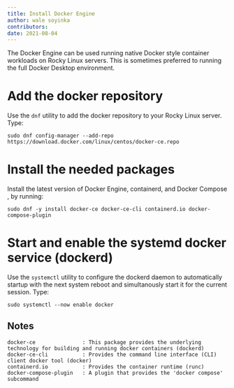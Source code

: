 ```yaml
---
title: Install Docker Engine
author: wale soyinka
contributors:
date: 2021-08-04
---
```



The Docker Engine can be used running native Docker style container workloads on Rocky Linux servers. This is sometimes preferred to running the full Docker Desktop environment.

# Add the docker repository

Use the `dnf` utility to add the docker repository to your Rocky Linux server. Type:

```
sudo dnf config-manager --add-repo https://download.docker.com/linux/centos/docker-ce.repo
```

# Install the needed packages

Install the latest version of Docker Engine, containerd, and Docker Compose , by running:

```
sudo dnf -y install docker-ce docker-ce-cli containerd.io docker-compose-plugin
```

# Start and enable the systemd docker service (dockerd)

Use the `systemctl` utility to configure the dockerd daemon to automatically startup with the next system reboot and simultanously start it for the current session. Type:

```
sudo systemctl --now enable docker
```


## Notes

```
docker-ce               : This package provides the underlying technology for building and running docker containers (dockerd) 
docker-ce-cli           : Provides the command line interface (CLI) client docker tool (docker)
containerd.io           : Provides the container runtime (runc)
docker-compose-plugin   : A plugin that provides the 'docker compose' subcommand 

```



